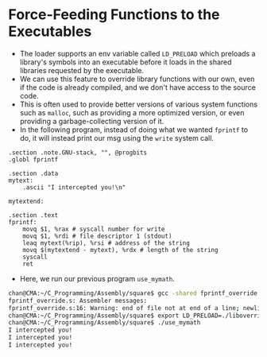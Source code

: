 # Force-Feeding Functions to the Executables 

- The loader supports an env variable called `LD_PRELOAD` which preloads a library's symbols into an executable before it loads in the shared libraries requested by the executable. 
- We can use this feature to override library functions with our own, even if the code is already compiled, and we don't have access to the source code.
- This is often used to provide better versions of various system functions such as `malloc`, such as providing a more optimized version, or even providing a garbage-collecting version of it.
- In the following program, instead of doing what we wanted `fprintf` to do, it will instead print our msg using the `write` system call.

```assembly
.section .note.GNU-stack, "", @progbits
.globl fprintf 

.section .data 
mytext: 
    .ascii "I intercepted you!\n"

mytextend: 

.section .text 
fprintf: 
    movq $1, %rax # syscall number for write
    movq $1, %rdi # file descriptor 1 (stdout)
    leaq mytext(%rip), %rsi # address of the string
    movq $(mytextend - mytext), %rdx # length of the string
    syscall 
    ret 
```

- Here, we run our previous program `use_mymath`. 

```sh
chan@CMA:~/C_Programming/Assembly/square$ gcc -shared fprintf_override.s -o liboverride.so
fprintf_override.s: Assembler messages:
fprintf_override.s:16: Warning: end of file not at end of a line; newline inserted
chan@CMA:~/C_Programming/Assembly/square$ export LD_PRELOAD=./liboverride.so
chan@CMA:~/C_Programming/Assembly/square$ ./use_mymath
I intercepted you!
I intercepted you!
I intercepted you!
```

